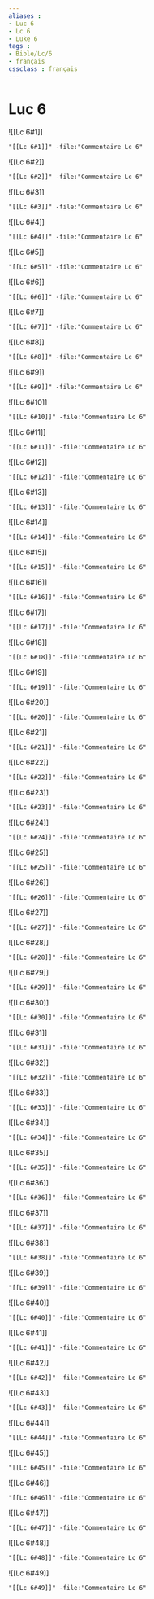 ```yaml
---
aliases : 
- Luc 6
- Lc 6
- Luke 6
tags : 
- Bible/Lc/6
- français
cssclass : français
---
```


# Luc 6

![[Lc 6#1]]

```query
"[[Lc 6#1]]" -file:"Commentaire Lc 6"
```

![[Lc 6#2]]

```query
"[[Lc 6#2]]" -file:"Commentaire Lc 6"
```

![[Lc 6#3]]

```query
"[[Lc 6#3]]" -file:"Commentaire Lc 6"
```

![[Lc 6#4]]

```query
"[[Lc 6#4]]" -file:"Commentaire Lc 6"
```

![[Lc 6#5]]

```query
"[[Lc 6#5]]" -file:"Commentaire Lc 6"
```

![[Lc 6#6]]

```query
"[[Lc 6#6]]" -file:"Commentaire Lc 6"
```

![[Lc 6#7]]

```query
"[[Lc 6#7]]" -file:"Commentaire Lc 6"
```

![[Lc 6#8]]

```query
"[[Lc 6#8]]" -file:"Commentaire Lc 6"
```

![[Lc 6#9]]

```query
"[[Lc 6#9]]" -file:"Commentaire Lc 6"
```

![[Lc 6#10]]

```query
"[[Lc 6#10]]" -file:"Commentaire Lc 6"
```

![[Lc 6#11]]

```query
"[[Lc 6#11]]" -file:"Commentaire Lc 6"
```

![[Lc 6#12]]

```query
"[[Lc 6#12]]" -file:"Commentaire Lc 6"
```

![[Lc 6#13]]

```query
"[[Lc 6#13]]" -file:"Commentaire Lc 6"
```

![[Lc 6#14]]

```query
"[[Lc 6#14]]" -file:"Commentaire Lc 6"
```

![[Lc 6#15]]

```query
"[[Lc 6#15]]" -file:"Commentaire Lc 6"
```

![[Lc 6#16]]

```query
"[[Lc 6#16]]" -file:"Commentaire Lc 6"
```

![[Lc 6#17]]

```query
"[[Lc 6#17]]" -file:"Commentaire Lc 6"
```

![[Lc 6#18]]

```query
"[[Lc 6#18]]" -file:"Commentaire Lc 6"
```

![[Lc 6#19]]

```query
"[[Lc 6#19]]" -file:"Commentaire Lc 6"
```

![[Lc 6#20]]

```query
"[[Lc 6#20]]" -file:"Commentaire Lc 6"
```

![[Lc 6#21]]

```query
"[[Lc 6#21]]" -file:"Commentaire Lc 6"
```

![[Lc 6#22]]

```query
"[[Lc 6#22]]" -file:"Commentaire Lc 6"
```

![[Lc 6#23]]

```query
"[[Lc 6#23]]" -file:"Commentaire Lc 6"
```

![[Lc 6#24]]

```query
"[[Lc 6#24]]" -file:"Commentaire Lc 6"
```

![[Lc 6#25]]

```query
"[[Lc 6#25]]" -file:"Commentaire Lc 6"
```

![[Lc 6#26]]

```query
"[[Lc 6#26]]" -file:"Commentaire Lc 6"
```

![[Lc 6#27]]

```query
"[[Lc 6#27]]" -file:"Commentaire Lc 6"
```

![[Lc 6#28]]

```query
"[[Lc 6#28]]" -file:"Commentaire Lc 6"
```

![[Lc 6#29]]

```query
"[[Lc 6#29]]" -file:"Commentaire Lc 6"
```

![[Lc 6#30]]

```query
"[[Lc 6#30]]" -file:"Commentaire Lc 6"
```

![[Lc 6#31]]

```query
"[[Lc 6#31]]" -file:"Commentaire Lc 6"
```

![[Lc 6#32]]

```query
"[[Lc 6#32]]" -file:"Commentaire Lc 6"
```

![[Lc 6#33]]

```query
"[[Lc 6#33]]" -file:"Commentaire Lc 6"
```

![[Lc 6#34]]

```query
"[[Lc 6#34]]" -file:"Commentaire Lc 6"
```

![[Lc 6#35]]

```query
"[[Lc 6#35]]" -file:"Commentaire Lc 6"
```

![[Lc 6#36]]

```query
"[[Lc 6#36]]" -file:"Commentaire Lc 6"
```

![[Lc 6#37]]

```query
"[[Lc 6#37]]" -file:"Commentaire Lc 6"
```

![[Lc 6#38]]

```query
"[[Lc 6#38]]" -file:"Commentaire Lc 6"
```

![[Lc 6#39]]

```query
"[[Lc 6#39]]" -file:"Commentaire Lc 6"
```

![[Lc 6#40]]

```query
"[[Lc 6#40]]" -file:"Commentaire Lc 6"
```

![[Lc 6#41]]

```query
"[[Lc 6#41]]" -file:"Commentaire Lc 6"
```

![[Lc 6#42]]

```query
"[[Lc 6#42]]" -file:"Commentaire Lc 6"
```

![[Lc 6#43]]

```query
"[[Lc 6#43]]" -file:"Commentaire Lc 6"
```

![[Lc 6#44]]

```query
"[[Lc 6#44]]" -file:"Commentaire Lc 6"
```

![[Lc 6#45]]

```query
"[[Lc 6#45]]" -file:"Commentaire Lc 6"
```

![[Lc 6#46]]

```query
"[[Lc 6#46]]" -file:"Commentaire Lc 6"
```

![[Lc 6#47]]

```query
"[[Lc 6#47]]" -file:"Commentaire Lc 6"
```

![[Lc 6#48]]

```query
"[[Lc 6#48]]" -file:"Commentaire Lc 6"
```

![[Lc 6#49]]

```query
"[[Lc 6#49]]" -file:"Commentaire Lc 6"
```

